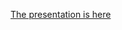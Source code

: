 [The presentation is here](https://matt-brigida.github.io/FIN_532_Regulatory_Capital_and_Lending_Project/)
